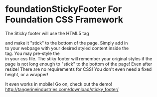 foundationStickyFooter For Foundation CSS Framework
======================
The Sticky footer will use the HTML5 tag <footer> and make it "stick" to the bottom of the page.
Simply add in <footer></footer> to your webpage with your desired styled content inside the <footer> tag.
You may pre-style the <footer> in your css file. 
The stiky footer will remember your original styles if the page is not long enough to "stick" to the bottom of the page! Even after resize!
There are no requirements for CSS!
You don't even need a fixed height, or a wrapper!

It even works in mobile! Go on, check out the demo! http://tangerineindustries.com/download/sticky_footer/
